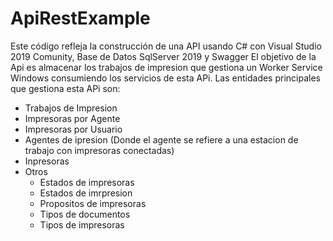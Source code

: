 # ApiRestExample
Este código refleja la construcción de una API usando C# con Visual Studio 2019 Comunity, Base de Datos SqlServer 2019 y Swagger
El objetivo de la Api es almacenar los trabajos de impresion que gestiona un Worker Service Windows consumiendo los servicios de esta APi.
Las entidades principales que gestiona esta APi son:

- Trabajos de Impresion
- Impresoras por Agente
- Impresoras por Usuario
- Agentes de ipresion (Donde el agente se refiere a una estacion de trabajo con impresoras conectadas)
- Inpresoras
- Otros
  - Estados de impresoras
  - Estados de imrpresion
  - Propositos de impresoras
  - Tipos de documentos
  - Tipos de impresoras
 
